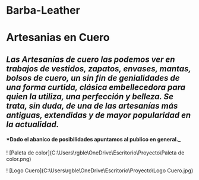 # Barba-Leather

# Artesanias en Cuero

## _Las Artesanías de cuero las podemos ver en trabajos de vestidos, zapatos, envases, mantas, bolsos de cuero, un sin fin de genialidades de una forma curtida, clásica embellecedora para quien la utiliza, una perfección y belleza. Se trata, sin duda, de una de las artesanías más antiguas, extendidas y de mayor popularidad en la actualidad._

#### ***Dado el abanico de posibilidades apuntamos al publico en general.**_

! [Paleta de color](C:\Users\rgble\OneDrive\Escritorio\Proyecto\Paleta de color.png)

! [Logo Cuero](C:\Users\rgble\OneDrive\Escritorio\Proyecto\Logo Cuero.jpg)
